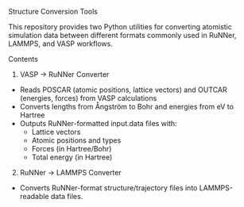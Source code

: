 Structure Conversion Tools

This repository provides two Python utilities for converting atomistic simulation data between different formats commonly used in RuNNer, LAMMPS, and VASP workflows.

Contents

1. VASP → RuNNer Converter
- Reads POSCAR (atomic positions, lattice vectors) and OUTCAR (energies, forces) from VASP calculations
- Converts lengths from Ångström to Bohr and energies from eV to Hartree
- Outputs RuNNer-formatted input.data files with:
    - Lattice vectors
    - Atomic positions and types
    - Forces (in Hartree/Bohr)
    - Total energy (in Hartree)

2. RuNNer → LAMMPS Converter
- Converts RuNNer-format structure/trajectory files into LAMMPS-readable data files.
